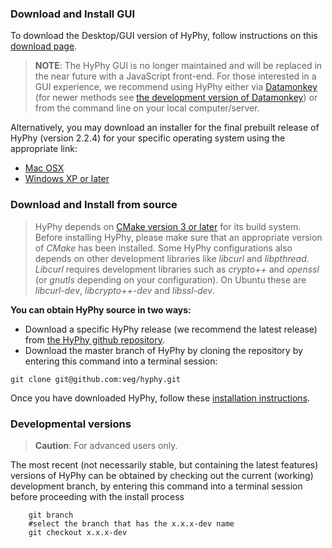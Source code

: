### Download and Install GUI

To download the Desktop/GUI version of HyPhy, follow instructions on this [download page](http://hyphy.org/w/index.php/Download). 

> **NOTE**: The HyPhy GUI is no longer maintained and will be replaced in the near future with a JavaScript front-end. For those interested in a GUI experience, we recommend using HyPhy either via [Datamonkey](http://datamonkey.org) (for newer methods see [the development version of Datamonkey](http://test.datamonkey.org)) or from the command line on your local computer/server. 

Alternatively, you may download an installer for the final prebuilt release of HyPhy (version 2.2.4) for your specific operating system using the appropriate link:

* [Mac OSX](https://github.com/veg/hyphy/releases/download/2.2.4/hyphy.dmg)
* [Windows XP or later](https://github.com/veg/hyphy/releases/download/2.2.4/HyPhy2.2.4.exe)


### Download and Install from source

> HyPhy depends on [CMake version 3 or later](https://cmake.org/) for its build system. Before installing HyPhy, please make sure that an appropriate version of *CMake* has been installed. Some HyPhy configurations also depends on other development libraries like *libcurl* and  *libpthread*. *Libcurl* requires development libraries such as  *crypto++* and  *openssl* (or  *gnutls* depending on your configuration). On Ubuntu these are  *libcurl-dev*,  *libcrypto++-dev* and  *libssl-dev*.


**You can obtain HyPhy source in two ways:**

* Download a specific HyPhy release (we recommend the latest release) from [the HyPhy github repository](https://github.com/veg/hyphy/releases).
* Download the master branch of HyPhy by cloning the repository by entering this command into a terminal session:

```
git clone git@github.com:veg/hyphy.git
```

Once you have downloaded HyPhy, follow these [installation instructions](./installation.md).

### Developmental versions

> **Caution**: For advanced users only.

The most recent (not necessarily stable, but containing the latest features) versions of HyPhy can be obtained by checking out the current (working) development branch, by entering this command into a terminal session before proceeding with the install process

		git branch
		#select the branch that has the x.x.x-dev name 
		git checkout x.x.x-dev
        
    

